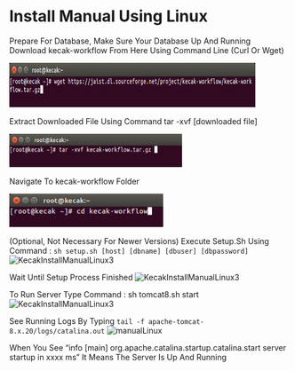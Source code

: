 
# Install Manual Using Linux

Prepare For Database, Make Sure Your Database Up And Running
Download kecak-workflow From Here Using Command Line (Curl Or Wget)

<img src="https://raw.githubusercontent.com/kinnara-digital-studio/kecak-workflow/master/docs/assets/KecakInstallManualLinux1.png" height="80" alt="KecakInstallManualLinux1" />

Extract Downloaded File Using Command tar -xvf [downloaded file]

<img src="https://raw.githubusercontent.com/kinnara-digital-studio/kecak-workflow/master/docs/assets/KecakInstallManualLinux2.png" height="60" alt="KecakInstallManualLinux2" />

Navigate To kecak-workflow Folder

<img src="https://raw.githubusercontent.com/kinnara-digital-studio/kecak-workflow/master/docs/assets/KecakInstallManualLinux3.png" height="60" alt="KecakInstallManualLinux3" />


(Optional, Not Necessary For Newer Versions) Execute Setup.Sh Using Command :
``` sh setup.sh [host] [dbname] [dbuser] [dbpassword] ```
<img src="https://raw.githubusercontent.com/kinnara-digital-studio/kecak-workflow/master/docs/assets/KecakInstallManualLinux4.png" height="60" alt="KecakInstallManualLinux3" />


Wait Until Setup Process Finished
<img src="https://raw.githubusercontent.com/kinnara-digital-studio/kecak-workflow/master/docs/assets/KecakInstallManualLinux5.png" alt="KecakInstallManualLinux3" />


To Run Server Type Command : sh tomcat8.sh start
<img src="https://raw.githubusercontent.com/kinnara-digital-studio/kecak-workflow/master/docs/assets/KecakInstallManualLinux6.png" alt="KecakInstallManualLinux3" />


See Running Logs By Typing ``` tail -f apache-tomcat-8.x.20/logs/catalina.out ```
<img src="https://raw.githubusercontent.com/kinnara-digital-studio/kecak-workflow/master/docs/assets/manualLinux.png" alt="manualLinux" />

When You See “info [main] org.apache.catalina.startup.catalina.start server startup in xxxx ms” It Means The Server Is Up And Running



